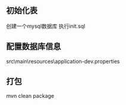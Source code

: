 ## 初始化表
创建一个mysql数据库  执行init.sql

## 配置数据库信息
src\main\resources\application-dev.properties

## 打包
mvn clean package 
